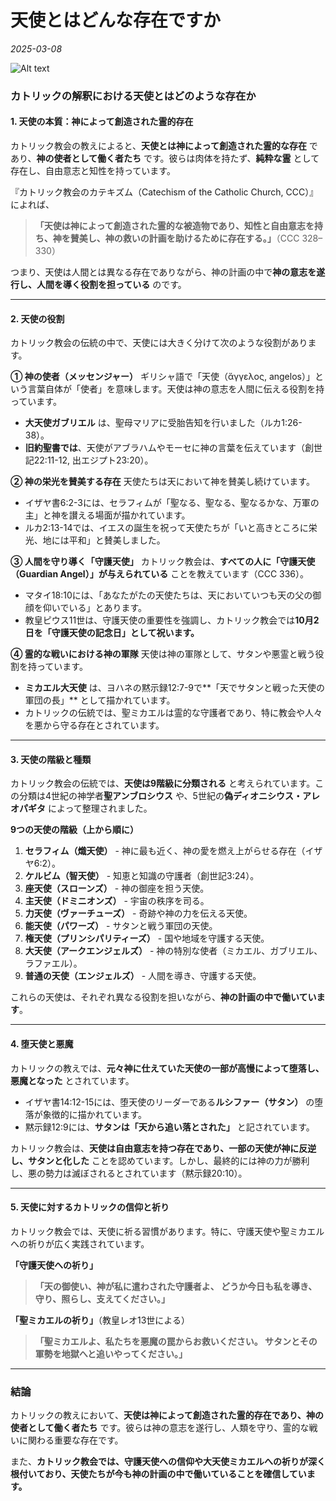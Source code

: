 #  天使とはどんな存在ですか

*2025-03-08*

![Alt text](/static/images/blog/Illustration42.jpg)

### **カトリックの解釈における天使とはどのような存在か**

#### **1. 天使の本質：神によって創造された霊的存在**
カトリック教会の教えによると、**天使とは神によって創造された霊的な存在** であり、**神の使者として働く者たち** です。彼らは肉体を持たず、**純粋な霊** として存在し、自由意志と知性を持っています。

『カトリック教会のカテキズム（Catechism of the Catholic Church, CCC）』によれば、

> **「天使は神によって創造された霊的な被造物であり、知性と自由意志を持ち、神を賛美し、神の救いの計画を助けるために存在する。」**（CCC 328–330）

つまり、天使は人間とは異なる存在でありながら、神の計画の中で**神の意志を遂行し、人間を導く役割を担っている** のです。

---

#### **2. 天使の役割**
カトリック教会の伝統の中で、天使には大きく分けて次のような役割があります。

**① 神の使者（メッセンジャー）**
ギリシャ語で「天使（ἄγγελος, angelos）」という言葉自体が「使者」を意味します。天使は神の意志を人間に伝える役割を持っています。
- **大天使ガブリエル** は、聖母マリアに受胎告知を行いました（ルカ1:26-38）。
- **旧約聖書では**、天使がアブラハムやモーセに神の言葉を伝えています（創世記22:11-12, 出エジプト23:20）。

**② 神の栄光を賛美する存在**
天使たちは天において神を賛美し続けています。
- イザヤ書6:2-3には、セラフィムが「聖なる、聖なる、聖なるかな、万軍の主」と神を讃える場面が描かれています。
- ルカ2:13-14では、イエスの誕生を祝って天使たちが「いと高きところに栄光、地には平和」と賛美しました。

**③ 人間を守り導く「守護天使」**
カトリック教会は、**すべての人に「守護天使（Guardian Angel）」が与えられている** ことを教えています（CCC 336）。
- マタイ18:10には、「あなたがたの天使たちは、天においていつも天の父の御顔を仰いでいる」とあります。
- 教皇ピウス11世は、守護天使の重要性を強調し、カトリック教会では**10月2日を「守護天使の記念日」として祝います。**

**④ 霊的な戦いにおける神の軍隊**
天使は神の軍隊として、サタンや悪霊と戦う役割を持っています。
- **ミカエル大天使** は、ヨハネの黙示録12:7-9で**「天でサタンと戦った天使の軍団の長」** として描かれています。
- カトリックの伝統では、聖ミカエルは霊的な守護者であり、特に教会や人々を悪から守る存在とされています。

---

#### **3. 天使の階級と種類**
カトリック教会の伝統では、**天使は9階級に分類される** と考えられています。この分類は4世紀の神学者**聖アンブロシウス** や、5世紀の**偽ディオニシウス・アレオパギタ** によって整理されました。

**9つの天使の階級（上から順に）**
1. **セラフィム（熾天使）** - 神に最も近く、神の愛を燃え上がらせる存在（イザヤ6:2）。
2. **ケルビム（智天使）** - 知恵と知識の守護者（創世記3:24）。
3. **座天使（スローンズ）** - 神の御座を担う天使。
4. **主天使（ドミニオンズ）** - 宇宙の秩序を司る。
5. **力天使（ヴァーチューズ）** - 奇跡や神の力を伝える天使。
6. **能天使（パワーズ）** - サタンと戦う軍団の天使。
7. **権天使（プリンシパリティーズ）** - 国や地域を守護する天使。
8. **大天使（アークエンジェルズ）** - 神の特別な使者（ミカエル、ガブリエル、ラファエル）。
9. **普通の天使（エンジェルズ）** - 人間を導き、守護する天使。

これらの天使は、それぞれ異なる役割を担いながら、**神の計画の中で働いています**。

---

#### **4. 堕天使と悪魔**
カトリックの教えでは、**元々神に仕えていた天使の一部が高慢によって堕落し、悪魔となった** とされています。

- イザヤ書14:12-15には、堕天使のリーダーである**ルシファー（サタン）** の堕落が象徴的に描かれています。
- 黙示録12:9には、**サタンは「天から追い落とされた」** と記されています。

カトリック教会は、**天使は自由意志を持つ存在であり、一部の天使が神に反逆し、サタンと化した** ことを認めています。しかし、最終的には神の力が勝利し、悪の勢力は滅ぼされるとされています（黙示録20:10）。

---

#### **5. 天使に対するカトリックの信仰と祈り**
カトリック教会では、天使に祈る習慣があります。特に、守護天使や聖ミカエルへの祈りが広く実践されています。

**「守護天使への祈り」**
> **「天の御使い、神が私に遣わされた守護者よ、
> どうか今日も私を導き、守り、照らし、支えてください。」**

**「聖ミカエルの祈り」**（教皇レオ13世による）
> **「聖ミカエルよ、私たちを悪魔の罠からお救いください。
> サタンとその軍勢を地獄へと追いやってください。」**

---

### **結論**
カトリックの教えにおいて、**天使は神によって創造された霊的存在であり、神の使者として働く者たち** です。彼らは神の意志を遂行し、人類を守り、霊的な戦いに関わる重要な存在です。

また、**カトリック教会では、守護天使への信仰や大天使ミカエルへの祈りが深く根付いており、天使たちが今も神の計画の中で働いていることを確信しています。**

